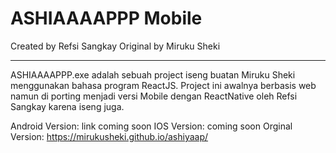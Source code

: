 <h1>ASHIAAAAPPP Mobile</h1>
Created by Refsi Sangkay
Original by Miruku Sheki

<hr>

ASHIAAAAPPP.exe adalah sebuah project iseng buatan Miruku Sheki menggunakan bahasa program ReactJS. 
Project ini awalnya berbasis web namun di porting menjadi versi Mobile dengan ReactNative oleh Refsi Sangkay karena iseng juga.

Android Version: link coming soon
IOS Version: coming soon
Orginal Version: https://mirukusheki.github.io/ashiyaap/

